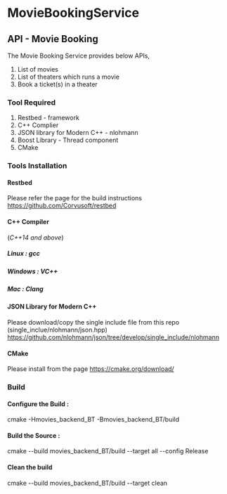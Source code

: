 # MovieBookingService
## API - Movie Booking
The Movie Booking Service provides below APIs,
1. List of movies
2. List of theaters which runs a movie
3. Book a ticket(s) in a theater

### Tool Required
1. Restbed - framework
2. C++ Complier
3. JSON library for Modern C++ - nlohmann
4. Boost Library - Thread component
4. CMake

### Tools Installation

#### Restbed
Please refer the page for the build instructions 
https://github.com/Corvusoft/restbed

#### C++ Compiler
(_C++14 and above_)
##### Linux : gcc
##### Windows : VC++
##### Mac : Clang

#### JSON Library for Modern C++
Please download/copy the single include file from this repo (single_inclue/nlohmann/json.hpp)
https://github.com/nlohmann/json/tree/develop/single_include/nlohmann

#### CMake 
Please install from the page 
https://cmake.org/download/

### Build
#### Configure the Build :
cmake -Hmovies_backend_BT -Bmovies_backend_BT/build
#### Build the Source :
cmake --build movies_backend_BT/build --target all --config Release
#### Clean the build
cmake --build movies_backend_BT/build --target clean
